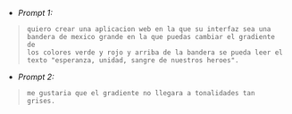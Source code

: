 - *Prompt 1:* 

>     quiero crear una aplicacion web en la que su interfaz sea una
>     bandera de mexico grande en la que puedas cambiar el gradiente de
>     los colores verde y rojo y arriba de la bandera se pueda leer el
>     texto "esperanza, unidad, sangre de nuestros heroes".

 - *Prompt 2:* 

>     me gustaria que el gradiente no llegara a tonalidades tan
>     grises.
